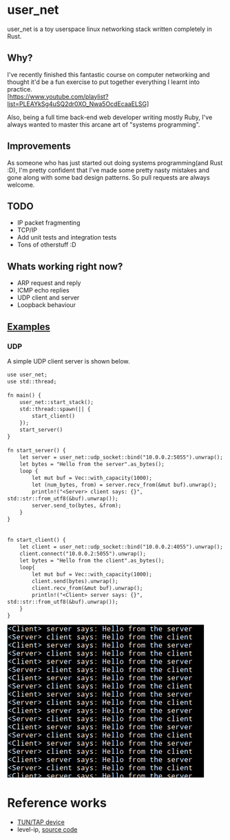 # user_net

user_net is a toy userspace linux networking stack written completely in Rust. 

## Why?
I've recently finished this fantastic course on computer networking and thought it'd be a fun exercise to put together everything I learnt into practice.  
[https://www.youtube.com/playlist?list=PLEAYkSg4uSQ2dr0XO_Nwa5OcdEcaaELSG]

Also, being a full time back-end web developer writing mostly Ruby, I've always wanted to master this arcane art of "systems programming". 

## Improvements

As someone who has just started out doing systems programming(and Rust :D), I'm pretty confident that I've made some pretty nasty mistakes and gone along with some bad design patterns. So pull requests are always welcome.

## TODO
- IP packet fragmenting
- TCP/IP
- Add unit tests and integration tests
- Tons of otherstuff :D

## Whats working right now?
- ARP request and reply
- ICMP echo replies
- UDP client and server
- Loopback behaviour

## [Examples](examples)

### UDP

A simple UDP client server is shown below. 
```
use user_net;
use std::thread;

fn main() {
    user_net::start_stack();
    std::thread::spawn(|| {
        start_client()
    });
    start_server()
}

fn start_server() {
    let server = user_net::udp_socket::bind("10.0.0.2:5055").unwrap();
    let bytes = "Hello from the server".as_bytes();
    loop {
        let mut buf = Vec::with_capacity(1000);
        let (num_bytes, from) = server.recv_from(&mut buf).unwrap();
        println!("<Server> client says: {}", std::str::from_utf8(&buf).unwrap());
        server.send_to(bytes, &from);
    }
}


fn start_client() {
    let client = user_net::udp_socket::bind("10.0.0.2:4055").unwrap();
    client.connect("10.0.0.2:5055").unwrap();
    let bytes = "Hello from the client".as_bytes();
    loop{
        let mut buf = Vec::with_capacity(1000);
        client.send(bytes).unwrap();
        client.recv_from(&mut buf).unwrap();
        println!("<Client> server says: {}", std::str::from_utf8(&buf).unwrap());
    }
}

```
![](_images/client_server.png)


# Reference works 
* [TUN/TAP device](https://backreference.org/2010/03/26/tuntap-interface-tutorial/)
* level-ip, [source code](https://github.com/saminiir/level-ip)

